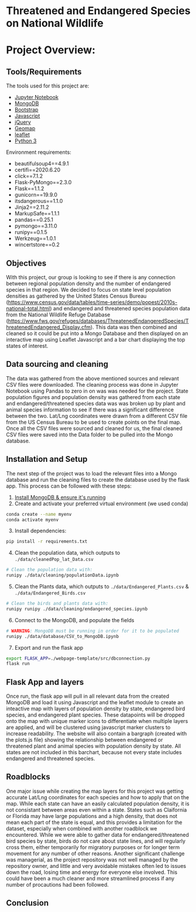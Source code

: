 # Threatened and Endangered Species on National Wildlife

# Project Overview:

## Tools/Requirements
The tools used for this project are:
- [Jupyter Notebook](https://jupyter.org/)
- [MongoDB](https://www.mongodb.com/)
- [Bootstrap](https://getbootstrap.com/)
- [Javascript](https://www.javascript.com/)
- [jQuery](https://jquery.com/)
- [Geomap](https://www.geomap.com/)
- [leaflet](https://leafletjs.com/)
- [Python 3](https://www.python.org/download/releases/3.0/)

Environment requirements:
- beautifulsoup4==4.9.1
- certifi==2020.6.20
- click==7.1.2
- Flask-PyMongo==2.3.0
- Flask==1.1.2
- gunicorn==19.9.0
- itsdangerous==1.1.0
- Jinja2==2.11.2
- MarkupSafe==1.1.1
- pandas==0.25.1
- pymongo==3.11.0
- runipy==0.1.5
- Werkzeug==1.0.1
- wincertstore==0.2


## Objectives
With this project, our group is looking to see if there is any connection between regional population density and the number of endangered species in that region. We
decided to focus on state level population densities as gathered by the United States Census Bureau
(https://www.census.gov/data/tables/time-series/demo/popest/2010s-national-total.html) and endangered and threatened species population data from the National
Wildlife Refuge Database 
(https://www.fws.gov/refuges/databases/ThreatenedEndangeredSpecies/ThreatenedEndangered_Display.cfm). This data was then combined and cleaned so it could be put into
a Mongo Database and then displayed on an interactive map using Leaflet Javascript and a bar chart displaying the top states of interest.

## Data sourcing and cleaning
The data was gathered from the above mentioned sources and relevant CSV files were downloaded. The cleaning process was done in Jupyter Notebook using Pandas to zero
in on was was needed for the project. State population figures and population density was gathered from each state and endangered/threatened species data was was
broken up by plant and animal species information to see if there was a significant difference between the two. Lat/Lng coordinates were drawn from a different CSV
file from the US Census Bureau to be used to create points on the final map. Once all the CSV files were sourced and cleaned for us, the final cleaned CSV files were 
saved into the Data folder to be pulled into the Mongo database.

## Installation and Setup
The next step of the project was to load the relevant files into a Mongo database and run the cleaning files to create the database used by the flask app. This
process can be followed with these steps:
1. [Install MongoDB & ensure it's running](https://docs.mongodb.com/manual/installation/)
2. Create and activate your preferred virtual environment (we used conda)
```bash
conda create --name myenv
conda activate myenv
```
3. Install dependencies:
```bash
pip install -r requirements.txt
```
4. Clean the population data, which outputs to `./data/cleanedPop_lat_Data.csv`
```bash
# Clean the population data with:
runipy ./data/cleaning/populationData.ipynb
```
5. Clean the Plants data, which outputs to  `./data/Endangered_Plants.csv` & `./data/Endangered_Birds.csv`
```bash
# Clean the birds and plants data with:
runipy runipy ./data/cleaning/endangered_species.ipynb
```
6. Connect to the MongoDB, and populate the fields
```bash
# WARNING: MongoDB must be running in order for it to be populated
runipy ./data/database/CSV_to_MongoDB.ipynb
```
7. Export and run the flask app
```bash
export FLASK_APP=./webpage-template/src/dbconnection.py
flask run
```
## Flask App and layers
Once run, the flask app will pull in all relevant data from the created MongoDB and load it using Javascript and the leaflet module to create an inteactive map with 
layers of population density by state, endangered bird species, and endangered plant species. These datapoints will be dropped onto the map with unique marker icons 
to differentiate when multiple layers are applied, and will be clustered using javascript marker clusters to increase readability. The website will also contain a 
bargraph (created with the plots.js file) showing the relationship between endangered or threatened plant and animal species with population density by state. All
states are not included in this barchart, because not every state includes endangered and threatened species.

## Roadblocks 
One major issue while creating the map layers for this project was getting accurate Lat/Lng coordinates for each species and how to apply that on the map. While each
state can have an easily calculated population density, it is not consistant between areas even within a state. States such as Claifornia or Florida may have large 
populations and a high density, that does not mean each part of the state is equal, and this provides a limitation for the dataset, especially when combined with 
another roadblock we encountered. While we were able to gather data for endangered/threatened bird species by state, birds do not care about state lines, and will
regularly cross them, either temporarily for migratory purposes or for longer term movement for any number of other reasons. Another significant challenge was
managerial, as the project repository was not well managed by the repository owner, and little and very avoidable mistakes often led to issues down the road, losing
time and energy for everyone else involved. This could have been a much cleaner and more streamlined process if any number of procautions had been followed. 

## Conclusion
